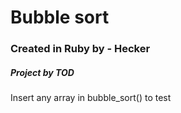 <h1> Bubble sort </h1>

<h3> Created in Ruby by - Hecker </h3>

<h5> Project by TOD </h5>

<p> Insert any array in bubble_sort() to test</P>
